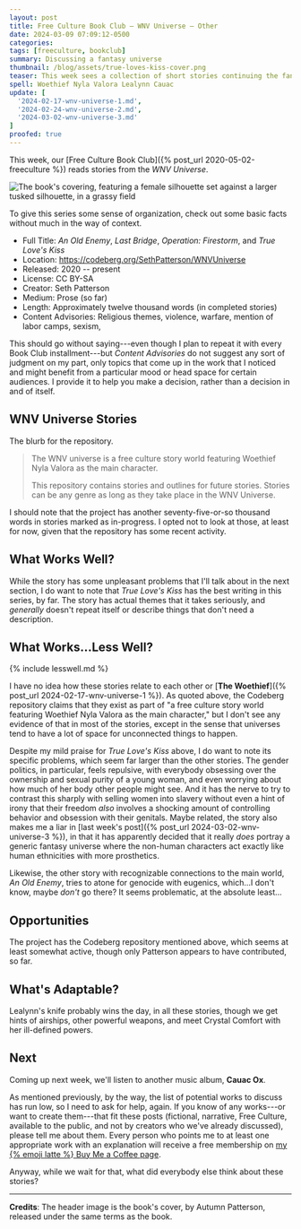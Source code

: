 ```yaml
---
layout: post
title: Free Culture Book Club — WNV Universe — Other
date: 2024-03-09 07:09:12-0500
categories:
tags: [freeculture, bookclub]
summary: Discussing a fantasy universe
thumbnail: /blog/assets/true-loves-kiss-cover.png
teaser: This week sees a collection of short stories continuing the fantasy world introduced in Woethief.
spell: Woethief Nyla Valora Lealynn Cauac
update: [
  '2024-02-17-wnv-universe-1.md',
  '2024-02-24-wnv-universe-2.md',
  '2024-03-02-wnv-universe-3.md'
]
proofed: true
---
```


This week, our [Free Culture Book Club]({% post_url 2020-05-02-freeculture %}) reads stories from the *WNV Universe*.

![The book's covering, featuring a female silhouette set against a larger tusked silhouette, in a grassy field](/blog/assets/true-loves-kiss-cover.png "The series definitely has a specific aesthetic")

To give this series some sense of organization, check out some basic facts without much in the way of context.

 * Full Title:  *An Old Enemy*, *Last Bridge*, *Operation: Firestorm*, and *True Love's Kiss*
 * Location:  <https://codeberg.org/SethPatterson/WNVUniverse>
 * Released:  2020 -- present
 * License:  CC BY-SA
 * Creator:  Seth Patterson
 * Medium:  Prose (so far)
 * Length:  Approximately twelve thousand words (in completed stories)
 * Content Advisories:  Religious themes, violence, warfare, mention of labor camps, sexism, 

This should go without saying---even though I plan to repeat it with every Book Club installment---but *Content Advisories* do not suggest any sort of judgment on my part, only topics that come up in the work that I noticed and might benefit from a particular mood or head space for certain audiences.  I provide it to help you make a decision, rather than a decision in and of itself.

## WNV Universe Stories

The blurb for the repository.

 > The WNV universe is a free culture story world featuring Woethief Nyla Valora as the main character.
 >
 > This repository contains stories and outlines for future stories. Stories can be any genre as long as they take place in the WNV Universe.

I should note that the project has another seventy-five-or-so thousand words in stories marked as in-progress.  I opted not to look at those, at least for now, given that the repository has some recent activity.

## What Works Well?

While the story has some unpleasant problems that I'll talk about in the next section, I do want to note that *True Love's Kiss* has the best writing in this series, by far.  The story has actual themes that it takes seriously, and *generally* doesn't repeat itself or describe things that don't need a description.

## What Works...Less Well?

{% include lesswell.md %}

I have no idea how these stories relate to each other or [**The Woethief**]({% post_url 2024-02-17-wnv-universe-1 %}).  As quoted above, the Codeberg repository claims that they exist as part of "a free culture story world featuring Woethief Nyla Valora as the main character," but I don't see any evidence of that in most of the stories, except in the sense that universes tend to have a lot of space for unconnected things to happen.

Despite my mild praise for *True Love's Kiss* above, I do want to note its specific problems, which seem far larger than the other stories.  The gender politics, in particular, feels repulsive, with everybody obsessing over the ownership and sexual purity of a young woman, and even worrying about how much of her body other people might see.  And it has the nerve to try to contrast this sharply with selling women into slavery without even a hint of irony that their freedom *also* involves a shocking amount of controlling behavior and obsession with their genitals.  Maybe related, the story also makes me a liar in [last week's post]({% post_url 2024-03-02-wnv-universe-3 %}), in that it has apparently decided that it really *does* portray a generic fantasy universe where the non-human characters act exactly like human ethnicities with more prosthetics.

Likewise, the other story with recognizable connections to the main world, *An Old Enemy*, tries to atone for genocide with eugenics, which...I don't know, maybe *don't* go there?  It seems problematic, at the absolute least...

## Opportunities

The project has the Codeberg repository mentioned above, which seems at least somewhat active, though only Patterson appears to have contributed, so far.

## What's Adaptable?

Lealynn's knife probably wins the day, in all these stories, though we get hints of airships, other powerful weapons, and meet Crystal Comfort with her ill-defined powers.

## Next

Coming up next week, we'll listen to another music album, **Cauac Ox**.

As mentioned previously, by the way, the list of potential works to discuss has run low, so I need to ask for help, again.  If you know of any works---or want to create them---that fit these posts (fictional, narrative, Free Culture, available to the public, and not by creators who we've already discussed), please tell me about them.  Every person who points me to at least one appropriate work with an explanation will receive a free membership on [my {% emoji latte %} Buy Me a Coffee page](https://buymeacoffee.com/jcolag).

Anyway, while we wait for that, what did everybody else think about these stories?

* * *

**Credits**:  The header image is the book's cover, by Autumn Patterson, released under the same terms as the book.
